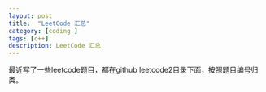 ```yaml
---
layout: post
title:  "LeetCode 汇总"
category: [coding ]
tags: [c++]
description: LeetCode 汇总
---
```


 最近写了一些leetcode题目，都在github leetcode2目录下面，按照题目编号归类。
